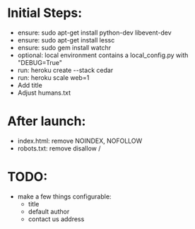 Initial Steps:
=============
* ensure:
    sudo apt-get install python-dev libevent-dev
* ensure:
    sudo apt-get install lessc
* ensure:
    sudo gem install watchr
* optional:
    local environment contains a local_config.py with "DEBUG=True"
* run:
    heroku create --stack cedar
* run:
    heroku scale web=1
* Add title
* Adjust humans.txt


After launch:
==============
* index.html: remove NOINDEX, NOFOLLOW
* robots.txt: remove disallow /

TODO:
==============
* make a few things configurable:
    - title
    - default author
    - contact us address
